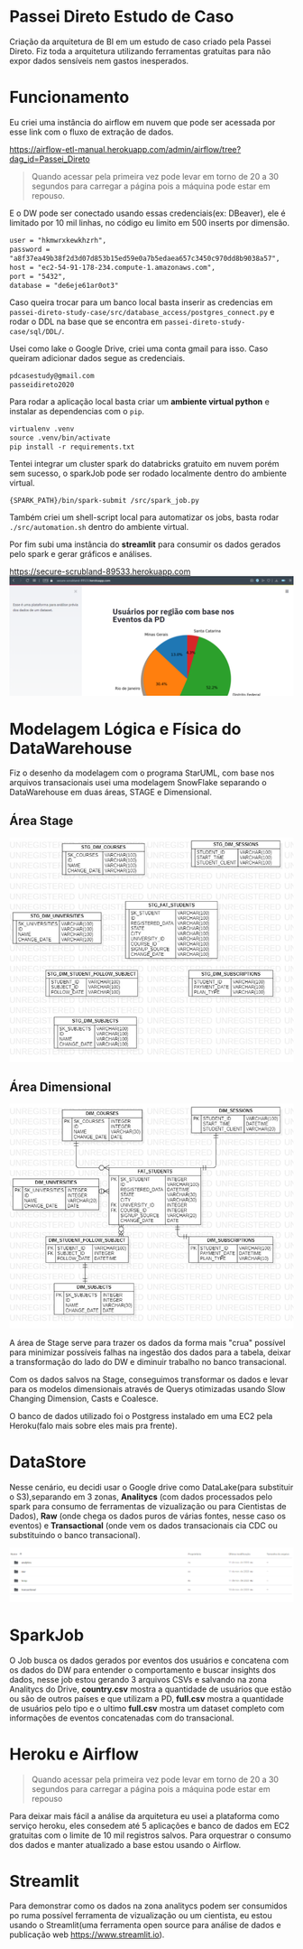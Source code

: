 # Passei Direto Estudo de Caso

Criação da arquitetura de BI em um estudo de caso criado pela Passei Direto.
Fiz toda a arquitetura utilizando ferramentas gratuitas para não expor dados sensíveis nem gastos inesperados.

# Funcionamento
Eu criei uma instância do airflow em nuvem que pode ser acessada por esse link com o fluxo de extração de dados.

https://airflow-etl-manual.herokuapp.com/admin/airflow/tree?dag_id=Passei_Direto

> Quando acessar pela primeira vez pode levar em torno de 20 a 30 segundos para carregar a página pois a máquina pode estar em repouso.

E o DW pode ser conectado usando essas credenciais(ex: DBeaver), ele é limitado por 10 mil linhas, no código eu limito em 500 inserts por dimensão.
```
user = "hkmwrxkewkhzrh",
password = "a8f37ea49b38f2d3d07d853b15ed59e0a7b5edaea657c3450c970dd8b9038a57",
host = "ec2-54-91-178-234.compute-1.amazonaws.com",
port = "5432",
database = "de6eje61ar0ot3"
```
Caso queira trocar para um banco local basta inserir as credencias em ```passei-direto-study-case/src/database_access/postgres_connect.py``` e rodar o DDL na base que se encontra em ```passei-direto-study-case/sql/DDL/```.

Usei como lake o Google Drive, criei uma conta gmail para isso. Caso queiram adicionar dados segue as credenciais.
```
pdcasestudy@gmail.com
passeidireto2020
```


Para rodar a aplicação local basta criar um **ambiente virtual python** e instalar as dependencias com o ```pip```.
```
virtualenv .venv
source .venv/bin/activate
pip install -r requirements.txt
```
Tentei integrar um cluster spark do databricks gratuito em nuvem porém sem sucesso, o sparkJob pode ser rodado localmente dentro do ambiente virtual.
```
{SPARK_PATH}/bin/spark-submit /src/spark_job.py
```
Também criei um shell-script local para automatizar os jobs, basta rodar ```./src/automation.sh``` dentro do ambiente virtual.

Por fim subi uma instância do **streamlit** para consumir os dados gerados pelo spark e gerar gráficos e análises.

https://secure-scrubland-89533.herokuapp.com
![alt text](https://github.com/JoaoVitorDeOliveira/passei-direto-study-case/blob/master/media/streamlit.png)


# Modelagem Lógica e Física do DataWarehouse
Fiz o desenho da modelagem com o programa StarUML, com base nos arquivos transacionais usei uma modelagem SnowFlake separando 
o DataWarehouse em duas áreas, STAGE e Dimensional. 

## Área Stage
![alt text](https://github.com/JoaoVitorDeOliveira/passei-direto-study-case/blob/master/media/MODELO_STAGE.jpg)

## Área Dimensional
![alt text](https://github.com/JoaoVitorDeOliveira/passei-direto-study-case/blob/master/media/MODELO_LOGICO.jpg)

A área de Stage serve para trazer os dados da forma mais "crua" possível para minimizar possíveis falhas na ingestão dos dados
para a tabela, deixar a transformação do lado do DW e diminuir trabalho no banco transacional.

Com os dados salvos na Stage, conseguimos transformar os dados e levar para os modelos dimensionais através de Querys otimizadas usando
Slow Changing Dimension, Casts e Coalesce.

O banco de dados utilizado foi o Postgress instalado em uma EC2 pela Heroku(falo mais sobre eles mais pra frente).

# DataStore
Nesse cenário, eu decidi usar o Google drive como DataLake(para substituir o S3),separando em 3 zonas, **Analitycs** (com dados processados pelo spark para consumo de ferramentas de vizualização ou para Cientistas de Dados), **Raw** (onde chega os dados puros de várias fontes, nesse caso os eventos) e **Transactional** (onde vem os dados transacionais cia CDC ou substituindo o banco transacional).

![alt text](https://github.com/JoaoVitorDeOliveira/passei-direto-study-case/blob/master/media/googledrive_lake.png)



# SparkJob
O Job busca os dados gerados por eventos dos usuários e concatena com os dados do DW para entender o comportamento e buscar insights dos dados, nesse job estou gerando 3 arquivos CSVs e salvando na zona Analitycs do Drive, **country.csv** mostra a quantidade de usuários que estão ou são de outros países e que utilizam a PD, **full.csv** mostra a quantidade de usuários pelo tipo e o ultimo **full.csv** mostra um dataset completo com informações de eventos concatenadas com do transacional.




# Heroku e Airflow
> Quando acessar pela primeira vez pode levar em torno de 20 a 30 segundos para carregar a página pois a máquina pode estar em repouso

Para deixar mais fácil a análise da arquitetura eu usei a plataforma como serviço heroku, eles consedem até 5 aplicações e banco de dados em EC2 gratuitas com o limite de 10 mil registros salvos. Para orquestrar o consumo dos dados e manter atualizado a base estou usando o Airflow.


# Streamlit
Para demonstrar como os dados na zona analitycs podem ser consumidos po ruma possível ferramenta de vizualização ou um cientista, eu estou usando o Streamlit(uma ferramenta open source para análise de dados e publicação web https://www.streamlit.io).


